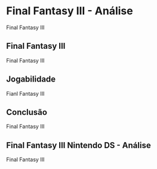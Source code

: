 ---
---

# Final Fantasy III - Análise

Final Fantasy III

## Final Fantasy III

Final Fantasy III

## Jogabilidade

Fianl Fantasy III

## Conclusão

Final Fantasy III

## Final Fantasy III Nintendo DS - Análise

Final Fantasy III
